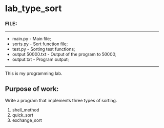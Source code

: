 # lab_type_sort
 ### FILE: ###
_____________________________________________________
  + main.py - Main file; 
  + sorts.py - Sort function file;
  + test.py - Sorting test functions; 
  + output 50000.txt - Output of the program to 50000; 
  + output.txt - Program output;
_____________________________________________________

This is my programming lab. 
## Purpose of work: ##
Write a program that implements three types of sorting.
  1.    shell_method
  2.    quick_sort
  3.    exchange_sort
